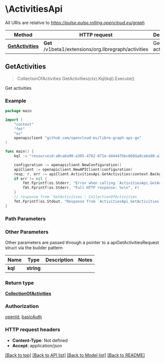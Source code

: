 # \ActivitiesApi

All URIs are relative to *https://pulse.pulse.rolling.opencloud.eu/graph*

Method | HTTP request | Description
------------- | ------------- | -------------
[**GetActivities**](ActivitiesApi.md#GetActivities) | **Get** /v1beta1/extensions/org.libregraph/activities | Get activities



## GetActivities

> CollectionOfActivities GetActivities(ctx).Kql(kql).Execute()

Get activities

### Example

```go
package main

import (
	"context"
	"fmt"
	"os"
	openapiclient "github.com/opencloud-eu/libre-graph-api-go"
)

func main() {
	kql := "resourceid:a0ca6a90-a365-4782-871e-d44447bbc668$a0ca6a90-a365-4782-871e-d44447bbc668 depth:2" // string |  (optional)

	configuration := openapiclient.NewConfiguration()
	apiClient := openapiclient.NewAPIClient(configuration)
	resp, r, err := apiClient.ActivitiesApi.GetActivities(context.Background()).Kql(kql).Execute()
	if err != nil {
		fmt.Fprintf(os.Stderr, "Error when calling `ActivitiesApi.GetActivities``: %v\n", err)
		fmt.Fprintf(os.Stderr, "Full HTTP response: %v\n", r)
	}
	// response from `GetActivities`: CollectionOfActivities
	fmt.Fprintf(os.Stdout, "Response from `ActivitiesApi.GetActivities`: %v\n", resp)
}
```

### Path Parameters



### Other Parameters

Other parameters are passed through a pointer to a apiGetActivitiesRequest struct via the builder pattern


Name | Type | Description  | Notes
------------- | ------------- | ------------- | -------------
 **kql** | **string** |  | 

### Return type

[**CollectionOfActivities**](CollectionOfActivities.md)

### Authorization

[openId](../README.md#openId), [basicAuth](../README.md#basicAuth)

### HTTP request headers

- **Content-Type**: Not defined
- **Accept**: application/json

[[Back to top]](#) [[Back to API list]](../README.md#documentation-for-api-endpoints)
[[Back to Model list]](../README.md#documentation-for-models)
[[Back to README]](../README.md)

